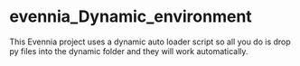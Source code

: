 # evennia_Dynamic_environment
This Evennia project uses a dynamic auto loader script so all you do is drop py files into the dynamic folder and they will work automatically.
